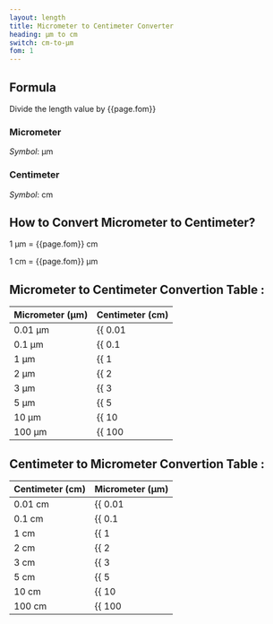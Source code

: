```yaml
---
layout: length
title: Micrometer to Centimeter Converter
heading: μm to cm
switch: cm-to-μm
fom: 1
---
```


## Formula
Divide the length value by {{page.fom}}

### Micrometer
*Symbol*: μm

### Centimeter
*Symbol*: cm

## How to Convert Micrometer to Centimeter?
1 μm = {{page.fom}} cm

1 cm = {{page.fom}} μm

## Micrometer to Centimeter Convertion Table :

| Micrometer (μm) | Centimeter (cm) |
| ---- | ---- |
| 0.01 μm | {{ 0.01 | divided_by: page.fom | round: 5 }} cm |
| 0.1 μm | {{ 0.1 | divided_by: page.fom | round: 5 }} cm |
| 1 μm | {{ 1 | divided_by: page.fom | round: 5 }} cm |
| 2 μm | {{ 2 | divided_by: page.fom | round: 5 }} cm |
| 3 μm | {{ 3 | divided_by: page.fom | round: 5 }} cm |
| 5 μm | {{ 5 | divided_by: page.fom | round: 5 }} cm |
| 10 μm | {{ 10 | divided_by: page.fom | round: 5 }} cm |
| 100 μm | {{ 100 | divided_by: page.fom | round: 5 }} cm |

## Centimeter to Micrometer Convertion Table :

| Centimeter (cm) | Micrometer (μm) |
| ---- | ---- |
| 0.01 cm | {{ 0.01 | times: page.fom | round: 5 }} μm |
| 0.1 cm | {{ 0.1 | times: page.fom | round: 5 }} μm |
| 1 cm | {{ 1 | times: page.fom | round: 5 }} μm |
| 2 cm | {{ 2 | times: page.fom | round: 5 }} μm |
| 3 cm | {{ 3 | times: page.fom | round: 5 }} μm |
| 5 cm | {{ 5 | times: page.fom | round: 5 }} μm |
| 10 cm | {{ 10 | times: page.fom | round: 5 }} μm |
| 100 cm | {{ 100 | times: page.fom | round: 5 }} μm |

<script>
selectInput[1].selected = true
selectOutput[3].selected = true
</script>
